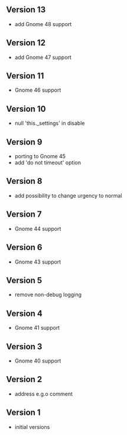 ## Version 13
 * add Gnome 48 support
## Version 12
 * add Gnome 47 support
## Version 11
 * Gnome 46 support
## Version 10
 * null 'this._settings' in disable
## Version 9
 * porting to Gnome 45
 * add 'do not timeout' option
## Version 8
 * add possibility to change urgency to normal
## Version 7
 * Gnome 44 support
## Version 6
 * Gnome 43 support
## Version 5
 * remove non-debug logging
## Version 4
 * Gnome 41 support
## Version 3
 * Gnome 40 support
## Version 2
 * address e.g.o comment
## Version 1
 * initial versions
